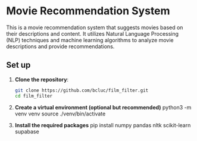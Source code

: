 # Movie Recommendation System

This is a movie recommendation system that suggests movies based on their descriptions and content. It utilizes Natural Language Processing (NLP) techniques and machine learning algorithms to analyze movie descriptions and provide recommendations.

## Set up
1. **Clone the repository**:
   ```bash
   git clone https://github.com/bcluc/film_filter.git
   cd film_filter
   
2. **Create a virtual environment (optional but recommended)**
python3 -m venv venv
source ./venv/bin/activate

4. **Install the required packages**
pip install numpy pandas nltk scikit-learn supabase

